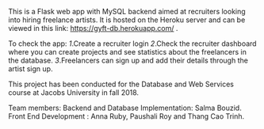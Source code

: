 This is a Flask web app with MySQL backend aimed at recruiters looking into hiring freelance artists. 
It is hosted on the Heroku server and can be viewed in this link: https://gyft-db.herokuapp.com/ . 

To check the app:
          *1*.Create a recruiter login
          *2*.Check the recruiter dashboard where you can create projects and see statistics about the freelancers in the database.
          *3*.Freelancers can  sign up and add their details through the artist sign up.
  
  This project has been conducted for the Database and Web Services course at Jacobs University in fall 2018.
  
  Team members:
  Backend and Database Implementation: Salma Bouzid. 
  Front End Development : Anna Ruby, Paushali Roy and Thang Cao Trinh. 
